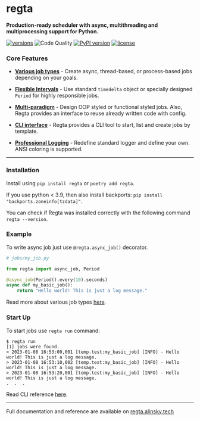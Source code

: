 # regta

**Production-ready scheduler with async, multithreading and multiprocessing support for Python.**

[![versions](https://img.shields.io/pypi/pyversions/regta.svg)](https://github.com/SKY-ALIN/regta)
![Code Quality](https://github.com/SKY-ALIN/regta/actions/workflows/code-quality.yml/badge.svg)
[![PyPI version](https://badge.fury.io/py/regta.svg)](https://pypi.org/project/regta/)
[![license](https://img.shields.io/github/license/SKY-ALIN/regta.svg)](https://github.com/SKY-ALIN/regta/blob/main/LICENSE)

### Core Features

- **[Various job types](https://regta.alinsky.tech/user_guide/make_jobs)** - Create async, thread-based,
  or process-based jobs depending on your goals.


- **[Flexible Intervals](https://regta.alinsky.tech/user_guide/intervals)** - Use standard `timedelta` object or
  specially designed `Period` for highly responsible jobs.


- **[Multi-paradigm](https://regta.alinsky.tech/user_guide/oop_style)** - Design OOP styled
  or functional styled jobs. Also, Regta provides an interface to reuse already written code with config.


- **[CLI interface](https://regta.alinsky.tech/cli_reference)** - Regta provides a CLI tool
  to start, list and create jobs by template.


- **[Professional Logging](https://regta.alinsky.tech/user_guide/logging)** - Redefine standard logger
  and define your own. ANSI coloring is supported.

---

### Installation
Install using `pip install regta` or `poetry add regta`.

If you use python < 3.9, then also install backports: `pip install "backports.zoneinfo[tzdata]"`.

You can check if Regta was installed correctly with the following command `regta --version`.

### Example
To write async job just use `@regta.async_job()` decorator.
```python
# jobs/my_job.py

from regta import async_job, Period

@async_job(Period().every(10).seconds)
async def my_basic_job():
    return "Hello world! This is just a log message."
```
Read more about various job types 
[here](https://regta.alinsky.tech/user_guide/make_jobs).

### Start Up
To start jobs use `regta run` command:
```shell
$ regta run
[1] jobs were found.
> 2023-01-08 16:53:00,001 [temp.test:my_basic_job] [INFO] - Hello world! This is just a log message.
> 2023-01-08 16:53:10,002 [temp.test:my_basic_job] [INFO] - Hello world! This is just a log message.
> 2023-01-08 16:53:20,001 [temp.test:my_basic_job] [INFO] - Hello world! This is just a log message.
.  .  .
```
Read CLI reference [here](https://regta.alinsky.tech/cli_reference).

---

Full documentation and reference are available on 
[regta.alinsky.tech](https://regta.alinsky.tech)
